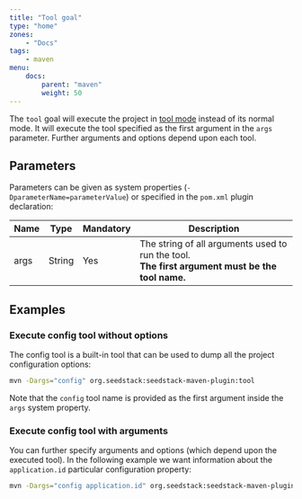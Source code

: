 ```yaml
---
title: "Tool goal"
type: "home"
zones:
    - "Docs"
tags:
    - maven
menu:
    docs:
        parent: "maven"
        weight: 50
---
```


The `tool` goal will execute the project in [tool mode](/docs/seed/manual#tool-mode) instead of its normal mode. <!--more-->
It will execute the tool specified as the first argument in the `args` parameter. Further arguments and options depend
upon each tool.

## Parameters

Parameters can be given as system properties (`-DparameterName=parameterValue`) or specified in the `pom.xml` plugin declaration:

<table class="table table-striped table-bordered table-condensed">
    <thead>
    <tr>
        <th>Name</th>
        <th>Type</th>
        <th>Mandatory</th>
        <th>Description</th>
    </tr>
    </thead>
    <tbody>
    <tr>
        <td>args</td>
        <td>String</td>
        <td>Yes</td>
        <td>The string of all arguments used to run the tool. <br><strong>The first argument must be the tool name.</strong></td>
    </tr>
    </tbody>
</table>

## Examples

### Execute config tool without options

The config tool is a built-in tool that can be used to dump all the project configuration options: 

```bash
mvn -Dargs="config" org.seedstack:seedstack-maven-plugin:tool
```

Note that the `config` tool name is provided as the first argument inside the `args` system property. 

### Execute config tool with arguments

You can further specify arguments and options (which depend upon the executed tool). In the following example we want 
information about the `application.id` particular configuration property: 

```bash
mvn -Dargs="config application.id" org.seedstack:seedstack-maven-plugin:tool
```
